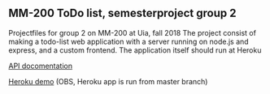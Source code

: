 ## MM-200 ToDo list, semesterproject group 2

Projectfiles for group 2 on MM-200 at Uia, fall 2018
The project consist of making a todo-list web application with a server running on node.js and express, and a custom frontend.
The application itself should run at Heroku

[API docomentation](./documentation/api.md)

[Heroku demo](https://mm200-todolist-group2.herokuapp.com/)
(OBS, Heroku app is run from master branch)
